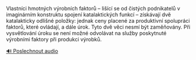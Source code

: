 
Vlastníci hmotných výrobních faktorů – lišící se od čistých podnikatelů v imaginárním konstruktu spojení katalaktických funkcí – získávají dvě katalakticky odlišné položky: jednak ceny placené za produktivní spolupráci faktorů, které ovládají, a dále úrok. Tyto dvě věci nesmí být zaměňovány. Při vysvětlování úroku se není možné odvolávat na služby poskytnuté výrobními faktory při produkci výrobků.

[🔊 Poslechnout audio](/data/7-paragraphs/audio/chapter_95/para_005-Vlastnci-hmotnch-vrobnch-faktor-lic-se-o.mp3)
